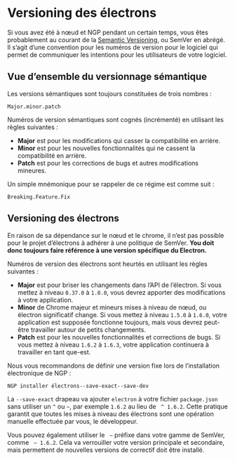 # Versioning des électrons

Si vous avez été à nœud et NGP pendant un certain temps, vous êtes probablement au courant de la [Semantic Versioning](http://semver.org), ou SemVer en abrégé. Il s’agit d’une convention pour les numéros de version pour le logiciel qui permet de communiquer les intentions pour les utilisateurs de votre logiciel.

## Vue d’ensemble du versionnage sémantique

Les versions sémantiques sont toujours constituées de trois nombres :

    Major.minor.patch
    

Numéros de version sémantiques sont cognés (incrémenté) en utilisant les règles suivantes :

* **Major** est pour les modifications qui casser la compatibilité en arrière.
* **Minor** est pour les nouvelles fonctionnalités qui ne cassent la compatibilité en arrière.
* **Patch** est pour les corrections de bugs et autres modifications mineures.

Un simple mnémonique pour se rappeler de ce régime est comme suit :

    Breaking.Feature.Fix
    

## Versioning des électrons

En raison de sa dépendance sur le nœud et le chrome, il n’est pas possible pour le projet d’électrons à adhérer à une politique de SemVer. **You doit donc toujours faire référence à une version spécifique du Electron.**

Numéros de version des électrons sont heurtés en utilisant les règles suivantes :

* **Major** est pour briser les changements dans l’API de l’électron. Si vous mettez à niveau `0.37.0` à `1.0.0`, vous devrez apporter des modifications à votre application.
* **Minor** de Chrome majeur et mineurs mises à niveau de nœud, ou électron significatif change. Si vous mettez à niveau `1.5.0` à `1.6.0`, votre application est supposée fonctionne toujours, mais vous devrez peut-être travailler autour de petits changements.
* **Patch** est pour les nouvelles fonctionnalités et corrections de bugs. Si vous mettez à niveau `1.6.2` à `1.6.3`, votre application continuera à travailler en tant que-est.

Nous vous recommandons de définir une version fixe lors de l’installation électronique de NGP :

```sh
NGP installer électrons--save-exact--save-dev
```

La `--save-exact` drapeau va ajouter `electron` à votre fichier `package.json` sans utiliser un ` ^ ` ou ` ~ `, par exemple `1.6.2` au lieu de ` ^ 1.6.2`. Cette pratique garantit que toutes les mises à niveau des électrons sont une opération manuelle effectuée par vous, le développeur.

Vous pouvez également utiliser le ` ~` préfixe dans votre gamme de SemVer, comme ` ~ 1.6.2`. Cela va verrouiller votre version principale et secondaire, mais permettent de nouvelles versions de correctif doit être installé.
